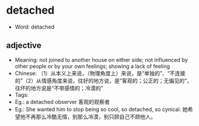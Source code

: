# detached

- Word: detached

## adjective

- Meaning: not joined to another house on either side; not influenced by other people or by your own feelings; showing a lack of feeling
- Chinese: （1）从本义上来说，（物理角度上）来说，是“单独的”、“不连接的”（2）从情感角度来说，往好的地方说，是“客观的；公正的；无偏见的”，往坏的地方说是“不带感情的；冷漠的”
- Tags: 
- Eg.: a detached observer 客观的观察者
- Eg.: She wanted him to stop being so cool, so detached, so cynical. 她希望他不再那么冷酷无情，别那么冷漠，别只顾自己不顾他人。

